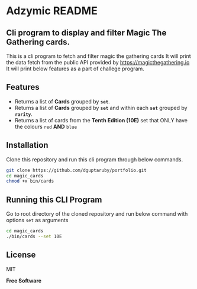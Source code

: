 # Adzymic README
## Cli program to display and filter Magic The Gathering cards.

This is a cli program to fetch and filter magic the gathering cards
It will print the data fetch from the public API provided by https://magicthegathering.io
It will print below features as a part of challege program.

## Features

- Returns a list of **Cards** grouped by **`set`**.
-  Returns a list of **Cards** grouped by **`set`** and within each **`set`** grouped by **`rarity`**.
- Returns a list of cards from the **Tenth Edition (10E)** set that ONLY have the colours `red` **AND** `blue`

## Installation

Clone this repository and run this cli program through below commands.

```sh
git clone https://github.com/dguptaruby/portfolio.git
cd magic_cards
chmod +x bin/cards
```


## Running this CLI Program
Go to root directory of the cloned repository and run below command with options `set` as arguments
```sh
cd magic_cards
./bin/cards --set 10E
```

## License

MIT

**Free Software**
